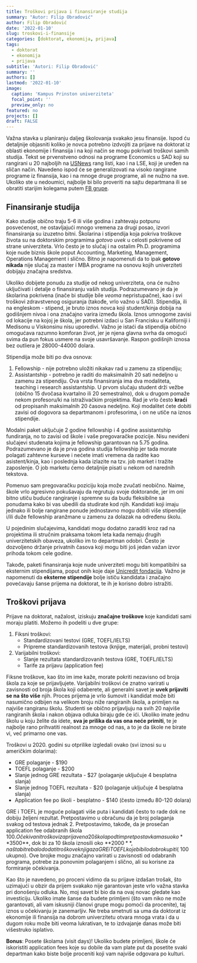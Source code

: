 ```yaml
---
title: Troškovi prijava i finansiranje studija
summary: "Autor: Filip Obradović"
author: Filip Obradović
date: '2022-01-10'
slug: troskovi-i-finansije
categories: [doktorat, ekonomija, prijava]
tags:
  - doktorat
  - ekonomija
  - prijava
subtitle: 'Autori: Filip Obradović'
summary: ''
authors: []
lastmod: '2022-01-10' 
image:
  caption: 'Kampus Prinston univerziteta'
  focal_point: ''
  preview_only: no
featured: no
projects: []
draft: FALSE
---
```

Važna stavka u planiranju daljeg školovanja svakako jesu finansije. Ispod ću detaljnije objasniti koliko je novca potrebno izdvojiti za prijave na doktorat iz oblasti ekonomije i finansija i na koji način se mogu pokrivati troškovi samih studija. Tekst se prvenstveno odnosi na programe  Economics u SAD koji su rangirani u 20 najboljih na [USNews](https://www.usnews.com/best-graduate-schools/top-humanities-schools/economics-rankings) rang listi, kao i na LSE, koji je uređen na sličan način. Navedeno ispod će se generalizovati na visoko rangirane programe iz finansija, kao i na mnoge druge programe, ali ne nužno na sve. Ukoliko ste u nedoumici, najbolje bi bilo proveriti na sajtu departmana ili se obratiti starijim kolegama putem [FB grupe](https://www.facebook.com/groups/serbianeconbusiness).

## Finansiranje studija

Kako studije obično traju 5-6 ili više godina i zahtevaju potpunu posvećenost, ne ostavljajući mnogo vremena za drugi posao, izvori finansiranja su izuzetno bitni. Školarina i stipendija koja pokriva troškove života su na doktorskim programima *gotovo uvek* u celosti pokrivene od strane univerziteta. Vrlo često je to slučaj i na ostalim Ph.D. programima koje nude biznis škole poput Accounting, Marketing, Management, Operations Management i slično. Bitno je napomenuti da to ipak **gotovo nikada** nije slučaj za master i MBA programe na osnovu kojih univerziteti dobijaju značajna sredstva. 

Ukoliko dobijete ponudu za studije od nekog univerziteta, ona će nužno uključivati i detalje o finansiranju vaših studija. Podrazumevano je da je školarina pokrivena (inače bi studije bile *veoma* nepristupačne), kao i svi troškovi zdravstvenog osiguranja (takođe, vrlo važno u SAD). Stipendija, ili na engleskom - stipend, je bruto iznos novca koji student/kinja dobija na godišnjem nivoa i ona značajno varira između škola. Iznos umnogome zavisi od lokacije na kojoj je škola, jer potrebni izdaci u San Francisku u Kaliforniji i Medisonu u Viskonsinu nisu uporedivi. Važno je istaći da stipendija obično omogućava razumno komforan život, jer je njena glavna svrha da omogući svima da pun fokus usmere na svoje usavršavanje. Raspon godišnjih iznosa bez outliera je 28000-44000 dolara.

Stipendija može biti po dva osnova:
1) Fellowship - nije potrebno uložiti nikakav rad u zamenu za stipendiju;
2) Assistantship - potrebno je raditi do maksimalnih 20 sati nedeljno u zamenu za stipendiju. Ova vrsta finansiranja ima dva modaliteta, teaching i research assistantship. U prvom slučaju student drži vežbe (obično 15 dvočasa kvartalno ili 20 semestralno), dok u drugom pomaže nekom profesoru/ki na istraživačkim projektima. Rad je vrlo često **kraći** od propisanih maksimalnih 20 časova nedeljno. Koji modalitet ćete dobiti zavisi od dogovora sa departmanom i profesorima, i on ne utiče na iznos stipendije.

Modalni paket uključuje 2 godine fellowship i 4 godine assistantship fundiranja, no to zavisi od škole i vaše pregovaračke pozicije. Nisu neviđeni slučajevi studenata kojima je fellowship garantovan na 5.75 godina. Podrazumevano je da je prva godina studija fellowship jer tada morate polagati zahtevne kurseve i nećete imati vremena da radite kao asistent/kinja, kao i poslednja kada izlazite na tzv. job market i tražite zaposlenje. O job marketu ćemo detaljnije pisati u nekom od narednih tekstova.

Pomenuo sam pregovaračku poziciju koja može zvučati neobično. Naime, škole vrlo agresivno pokušavaju da regrutuju svoje doktorande, jer im oni bitno utiču buduće rangiranje i spremne su da budu fleksibilne sa ponudama kako bi vas ubedili da studirate kod njih. Kandidati koji imaju jednako ili bolje rangirane ponude jednostavno mogu dobiti više stipendije i/ili duže fellowship aranžmane u zamenu za dolazak na određenu školu.

U pojedinim slučajevima, kandidati mogu dodatno zaraditi kroz rad na projektima ili stručnim praksama tokom leta kada nemaju drugih univerzitetskih obaveza, ukoliko im to departman odobri. Često je dozvoljeno držanje privatnih časova koji mogu biti još jedan važan izvor prihoda tokom cele godine.

Takođe, paketi finansiranja koje nude univerziteti mogu biti kompatibilni sa eksternim stipendijama, poput onih koje daje [Unicredit fondacija](https://www.unicreditgroup.eu/en/unicreditfoundation/initiatives/study-and-research/our-winners.html). Važno je napomenuti da **eksterne stipendije** bolje ističu kandidata i značajno povećavaju šanse prijema na doktorat, te ih je korisno dobro istražiti.

## Troškovi prijava	

Prijave na doktorat, nažalost, iziskuju **značajne troškove** koje kandidati sami moraju platiti. Možemo ih podeliti u dve grupe:
1) Fiksni troškovi:
	- Standardizovani testovi (GRE, TOEFL/IELTS)
	- Pripreme standardizovanih testova (knjige, materijali, probni testovi)
2) Varijabilni troškovi:
	- Slanje rezultata standardizovanih testova (GRE, TOEFL/IELTS)
	- Tarife za prijavu (application fee)

Fiksne troškove, kao što im ime kaže, morate pokriti nezavisno od broja škola za koje se prijavljujete. Varijabilni troškovi će znatno varirati u zavisnosti od broja škola koji odaberete, ali generalni savet je **uvek prijaviti se na što više** njih. Proces prijema je vrlo šumovit i kandidat može biti nasumično odbijen na velikom broju niže rangiranih škola, a primljen na najviše rangiranu školu. Studenti se obično prijavljuju na svih 20 najviše rangiranih škola i nakon objava odluka biraju gde će ići. Ukoliko imate jednu školu u koju želite da idete, **sva je prilika da vas ona neće primiti**, te je najbolje rano prihvatiti realnost za mnoge od nas, a to je da škole ne birate vi, već primarno one vas.

Troškovi u 2020. godini su otprilike izgledali ovako (svi iznosi su u američkim dolarima):
- GRE polaganje - $190
- TOEFL polaganje - $200
- Slanje jednog GRE rezultata - $27 (polaganje uključuje 4 besplatna slanja)
- Slanje jednog TOEFL rezultata - $20 (polaganje uključuje 4 besplatna slanja)
- Application fee po školi - besplatno - $140 (često između 80-120 dolara)

GRE i TOEFL je moguće polagati više puta i kandidati često to rade dok ne dobiju željeni rezultat. Pretpostavimo u obračunu da je broj polaganja svakog od testova jednak 2. Pretpostavimo, takođe, da je prosečan application fee odabranih škola $100. Očekivani troškovi za prijave na 20 škola pod tim pretpostavkama su oko **$3500**, dok bi za 10 škola iznosili oko **$2000**, na šta bi trebalo dodati troškove knjiga za GRE i TOEFL koje bi bilo dobro kupiti (~$100 ukupno). Ove brojke mogu značajno varirati u zavisnosti od odabranih programa, potrebe za ponovnim polaganjem i slično, ali su korisne za formiranje očekivanja.

Kao što je navedeno, po proceni vidimo da su prijave izdašan trošak, što uzimajući u obzir da prijem svakako nije garantovan jeste vrlo važna stavka pri donošenju odluka. No, moj savet bi bio da na ovaj novac gledate kao investiciju. Ukoliko imate šanse da budete primljeni (što vam niko ne može garantovati, ali vam iskusniji članovi grupe mogu pomoći da procenite), taj iznos u očekivanju je zanemarljiv. Ne treba smetnuti sa uma da doktorat iz ekonomije ili finansija na dobrom univerzitetu otvara mnoga vrata i da u dugom roku može biti veoma lukrativan, te to izdvajanje danas može biti višestruko isplativo.

**Bonus**: Posete školama (visit days)! Ukoliko budete primljeni, škole će iskoristiti application fees koje su dobile da vam plate put da posetite svaki departman kako biste bolje proceniti koji vam najviše odgovara po kulturi.

